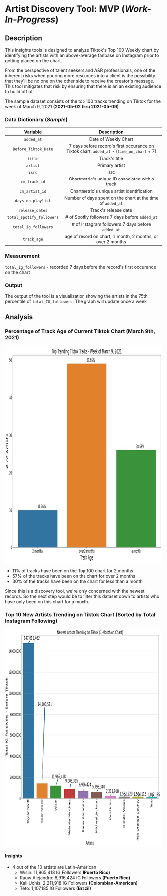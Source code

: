 # Artist Discovery Tool: MVP (*Work-In-Progress*)

## Description
This insights tools is designed to analyze Tiktok's Top 100 Weekly chart by identifying the artists with an above-average fanbase on Instagram prior to getting placed on the chart. 

From the perspective of talent seekers and A&R professionals, one of the inherent risks when pouring more resources into a client is the possibility that they'll be no one on the other side to receive the creator's message. This tool mitigates that risk by ensuring that there is an an existing audience to build off of.

The sample dataset consists of the top 100 tracks trending on Tiktok for the week of March 9, 2021 **(2021-05-02 thru 2021-05-09)**

### Data Dictionary (*Sample*)

| Variable        | Description     | 
| :---:|:---: | 
| `added_at` | Date of Weekly Chart| 
| `Before_Tiktok_Date` | 7 days before record's first occurance on Tiktok chart. `added_at` - (`time_on_chart` + 7)| 
| `title`|Track's title|
|`artist`| Primary artist|
|`isrc`| isrc|
|`cm_track_id`| Chartmetric's unique ID associated with a track|
|`cm_artist_id`| Chartmetric's unique artist identification|
|`days_on_playlist`|Number of days spent on the chart at the time of `added_at`|
|`release_dates`|Track's release date|
|`total_spotify_followers`|# of Spotfiy followers 7 days before `added_at`|
|`total_ig_followers`|# of Instagram followers 7 days before `added_at`|
|`track_age`| age of record on chart; 1 month, 2 months, or over 2 months|


### Measurement

`total_ig_followers` - recorded 7 days before the record's first occurance on the chart

### Output

The output of the tool is a visualization showing the artists in the 75th percentile of `total_IG_followers`. The graph will update once a week

## Analysis
### Percentage of Track Age of Current Tiktok Chart (March 9th, 2021)
<img align="center" width="1000" height="700" src="https://github.com/jacksonbull87/bull-analytics/blob/main/blog7/visuals/track_age.jpeg">

- 11% of tracks have been on the Top 100 chart for 2 months
- 57% of the tracks have been on the chart for over 2 months
- 30% of the tracks have been on the chart for less than a month

Since this is a discovery tool, we're only concerned with the newest records. So the next step would be to filter this dataset down to artists who have only been on this chart for a month.
### Top 10 New Artists Trending on Tiktok Chart (Sorted by Total Instagram Following)
<img align="center" width="1000" height="700" src="https://github.com/jacksonbull87/bull-analytics/blob/main/blog7/visuals/top10_artistsIG.jpeg">

#### Insights
- 4 out of the 10 artists are Latin-American 
    - Wisin: 11,965,418 IG Followers **(Puerto Rico)**
    - Rauw Alejandro: 6,916,424 IG Followers **(Puerto Rico)**
    - Kali Uchis: 2,211,918 IG Followers **(Colombian-American)**
    - Teto: 1,107,185 IG Followers **(Brazil)**




